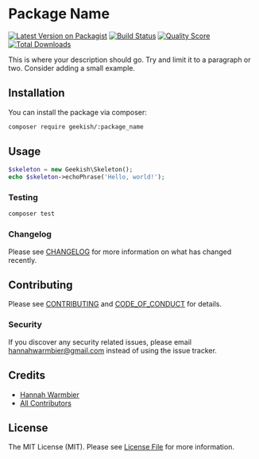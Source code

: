# Package Name

[![Latest Version on Packagist](https://img.shields.io/packagist/v/geekish/:package_name.svg?style=flat-square)](https://packagist.org/packages/geekish/:package_name)
[![Build Status](https://img.shields.io/travis/geekish/:package_name/master.svg?style=flat-square)](https://travis-ci.org/geekish/:package_name)
[![Quality Score](https://img.shields.io/scrutinizer/g/geekish/:package_name.svg?style=flat-square)](https://scrutinizer-ci.com/g/geekish/:package_name)
[![Total Downloads](https://img.shields.io/packagist/dt/geekish/:package_name.svg?style=flat-square)](https://packagist.org/packages/geekish/:package_name)

This is where your description should go. Try and limit it to a paragraph or two. Consider adding a small example.

## Installation

You can install the package via composer:

```bash
composer require geekish/:package_name
```

## Usage

``` php
$skeleton = new Geekish\Skeleton();
echo $skeleton->echoPhrase('Hello, world!');
```

### Testing

``` bash
composer test
```

### Changelog

Please see [CHANGELOG](CHANGELOG.md) for more information on what has changed recently.

## Contributing

Please see [CONTRIBUTING](CONTRIBUTING.md) and [CODE_OF_CONDUCT](CODE_OF_CONDUCT.md) for details.

### Security

If you discover any security related issues, please email <hannahwarmbier@gmail.com> instead of using the issue tracker.

## Credits

- [Hannah Warmbier](https://github.com/geekish)
- [All Contributors](../../contributors)

## License

The MIT License (MIT). Please see [License File](LICENSE.md) for more information.
